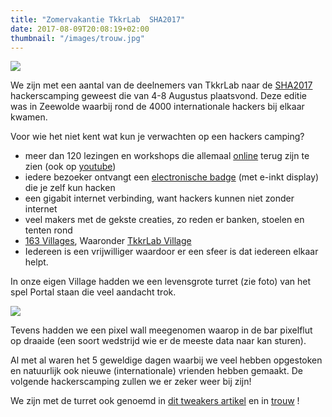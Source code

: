 ```yaml
---
title: "Zomervakantie TkkrLab  SHA2017"
date: 2017-08-09T20:08:19+02:00
thumbnail: "/images/trouw.jpg"
---
```

![](/images/trouw.jpg)

We zijn met een aantal van de deelnemers van TkkrLab naar de [SHA2017](https://sha2017.org) hackerscamping geweest die van 4-8 Augustus plaatsvond. Deze editie was in Zeewolde waarbij rond de 4000 internationale hackers bij elkaar kwamen.

Voor wie het niet kent wat kun je verwachten op een hackers camping?

*   meer dan 120 lezingen en workshops die allemaal [online](https://media.ccc.de/c/SHA2017) terug zijn te zien (ook op [youtube](https://www.youtube.com/channel/UCHmPMdU0O9P_W6I1hNyvBIQ/))
*   iedere bezoeker ontvangt een [electronische badge](https://wiki.sha2017.org/w/Projects:Badge) (met e-inkt display) die je zelf kun hacken
*   een gigabit internet verbinding, want hackers kunnen niet zonder internet
*   veel makers met de gekste creaties, zo reden er banken, stoelen en tenten rond
*   [163 Villages](https://wiki.sha2017.org/w/Villages), Waaronder [TkkrLab Village](https://wiki.sha2017.org/w/Village:TkkrLab)
*   Iedereen is een vrijwilliger waardoor er een sfeer is dat iedereen elkaar helpt.

In onze eigen Village hadden we een levensgrote turret (zie foto) van het spel Portal staan die veel aandacht trok.

![](/images/sha2017_PixeFlut.jpg)

Tevens hadden we een pixel wall meegenomen waarop in de bar pixelflut op draaide (een soort wedstrijd wie er de meeste data naar kan sturen).

Al met al waren het 5 geweldige dagen waarbij we veel hebben opgestoken en natuurlijk ook nieuwe (internationale) vrienden hebben gemaakt. De volgende hackerscamping zullen we er zeker weer bij zijn!

We zijn met de turret ook genoemd in [dit tweakers artikel](https://tweakers.net/geek/128035/teslas-hacken-en-datenklos-op-hackerkamp-sha2017.html) en in [trouw](https://www.trouw.nl/cultuur/een-oude-airco-wat-platen-en-voila-een-inloop-ijskast~a16a5871/) !
